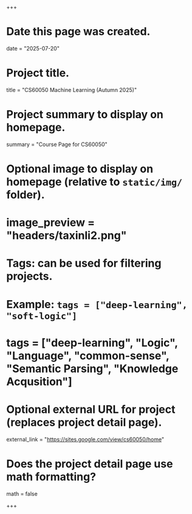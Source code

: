 +++
# Date this page was created.
date = "2025-07-20"

# Project title.
title = "CS60050 Machine Learning (Autumn 2025)"

# Project summary to display on homepage.
summary = "Course Page for CS60050"

# Optional image to display on homepage (relative to `static/img/` folder).
# image_preview = "headers/taxinli2.png"

# Tags: can be used for filtering projects.
# Example: `tags = ["deep-learning", "soft-logic"]`
# tags = ["deep-learning", "Logic", "Language", "common-sense", "Semantic Parsing", "Knowledge Acqusition"]

# Optional external URL for project (replaces project detail page).
external_link = "https://sites.google.com/view/cs60050/home"

# Does the project detail page use math formatting?
math = false

+++ 

